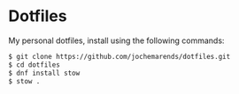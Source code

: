 # Dotfiles

My personal dotfiles, install using the following commands:

```bash
$ git clone https://github.com/jochemarends/dotfiles.git
$ cd dotfiles
$ dnf install stow
$ stow .
```

